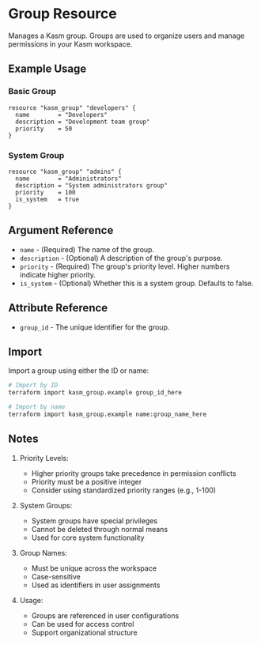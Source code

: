 # Group Resource

Manages a Kasm group. Groups are used to organize users and manage permissions in your Kasm workspace.

## Example Usage

### Basic Group
```hcl
resource "kasm_group" "developers" {
  name        = "Developers"
  description = "Development team group"
  priority    = 50
}
```

### System Group
```hcl
resource "kasm_group" "admins" {
  name        = "Administrators"
  description = "System administrators group"
  priority    = 100
  is_system   = true
}
```

## Argument Reference

* `name` - (Required) The name of the group.
* `description` - (Optional) A description of the group's purpose.
* `priority` - (Required) The group's priority level. Higher numbers indicate higher priority.
* `is_system` - (Optional) Whether this is a system group. Defaults to false.

## Attribute Reference

* `group_id` - The unique identifier for the group.

## Import

Import a group using either the ID or name:

```bash
# Import by ID
terraform import kasm_group.example group_id_here

# Import by name
terraform import kasm_group.example name:group_name_here
```

## Notes

1. Priority Levels:
   - Higher priority groups take precedence in permission conflicts
   - Priority must be a positive integer
   - Consider using standardized priority ranges (e.g., 1-100)

2. System Groups:
   - System groups have special privileges
   - Cannot be deleted through normal means
   - Used for core system functionality

3. Group Names:
   - Must be unique across the workspace
   - Case-sensitive
   - Used as identifiers in user assignments

4. Usage:
   - Groups are referenced in user configurations
   - Can be used for access control
   - Support organizational structure
